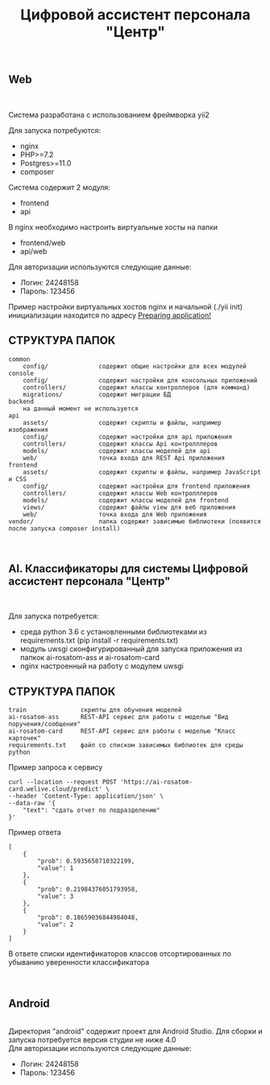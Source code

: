 <h1 align="center">Цифровой ассистент персонала "Центр"</h1><br>

<h2 align="left">Web</h2><br>

Система разработана с использованием фреймворка yii2

Для запуска потребуются:
 * nginx
 * PHP>=7.2
 * Postgres>=11.0
 * composer

Система содержит 2 модуля:
* frontend
* api

В nginx необходимо настроить виртуальные хосты на папки 
* frontend/web
* api/web

Для авторизации используются следующие данные:
* Логин:  24248158
* Пароль: 123456

Пример настройки виртуальных хостов nginx и начальной (./yii init) инициализации  находится по адресу [Preparing application!](https://www.yiiframework.com/extension/yiisoft/yii2-app-advanced/doc/guide/2.0/en/start-installation#preparing-application)

СТРУКТУРА ПАПОК
-------------------

```
common
    config/              содержит общие настройки для всех модулей
console
    config/              содержит настройки для консольных приложений
    controllers/         содержит классы контроллеров (для комманд)
    migrations/          содержит миграции БД
backend
    на данный момент не используется
api
    assets/              содержит скрипты и файлы, например изображения
    config/              содержит настройки для api приложения
    controllers/         содержит классы Api контролллеров
    models/              содержит классы моделей для api
    web/                 точка входа для REST Api приложения
frontend
    assets/              содержит скрипты и файлы, например JavaScript и CSS
    config/              содержит настройки для frontend приложения
    controllers/         содержит классы Web контролллеров
    models/              содержит классы моделей для frontend
    views/               содержит файлы view для веб приложения
    web/                 точка входа для Web приложения
vendor/                  папка содержит зависимые библиотеки (появится после запуска composer install)
```

<br><h2 align="left">AI. Классификаторы для системы Цифровой ассистент персонала "Центр"</h2><br>


Для запуска потребуется:
* среда python 3.6 с установленными библиотеками из requirements.txt (pip install -r requirements.txt)
* модуль uwsgi сконфигурированный для запуска приложения из папкок ai-rosatom-ass и ai-rosatom-card
* nginx настроенный на работу с модулем uwsgi


СТРУКТУРА ПАПОК
-------------------

```
train               скрипты для обучения моделей
ai-rosatom-ass      REST-API сервис для работы с моделью "Вид поручения/сообщения"
ai-rosatom-card     REST-API сервис для работы с моделью "Класс карточек"
requirements.txt    файл со списком зависимых библиотек для среды python
```

Пример запроса к сервису
```
curl --location --request POST 'https://ai-rosatom-card.welive.cloud/predict' \
--header 'Content-Type: application/json' \
--data-raw '{
    "text": "сдать отчет по подразделению"
}'
```
Пример ответа
```
[
    {
        "prob": 0.5935658710322199,
        "value": 1
    },
    {
        "prob": 0.21984376051793958,
        "value": 3
    },
    {
        "prob": 0.18659036844984048,
        "value": 2
    }
]
```

В ответе списки идентификаторов классов отсортированных по убыванию уверенности классификатора


<br><h2 align="left">Android</h2><br>
Директория "android" содержит проект для Android Studio. Для сборки и запуска потребуется версия студии не ниже 4.0
<br>
Для авторизации используются следующие данные:
* Логин:  24248158
* Пароль: 123456
